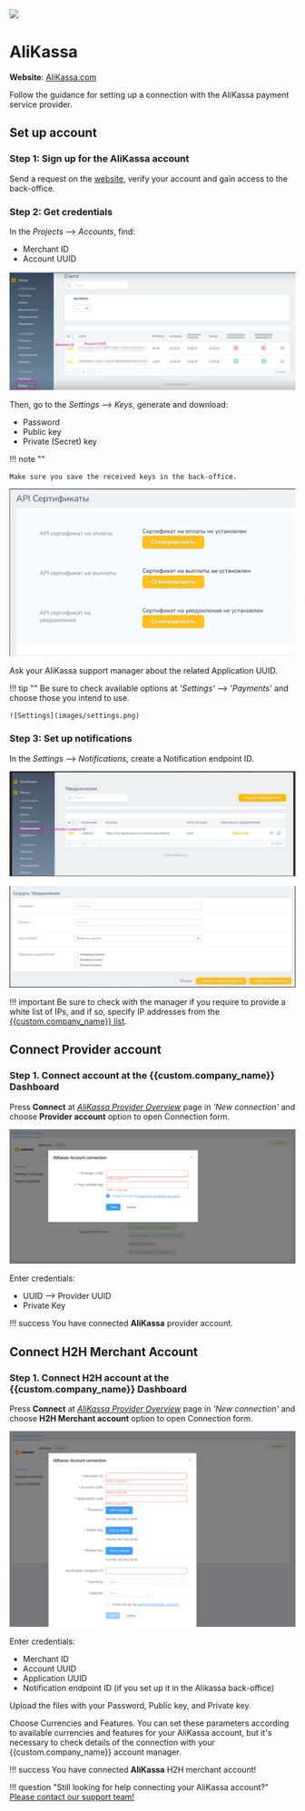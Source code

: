 <img src="https://static.openfintech.io/payment_providers/alikassa/logo.svg?w=400" width="400px" >

# AliKassa

**Website**: [AliKassa.com](https://alikassa.com/)

Follow the guidance for setting up a connection with the AliKassa payment service provider.

## Set up account

### Step 1: Sign up for the AliKassa account

Send a request on the [website](https://alikassa.com/), verify your account and gain access to the back-office.

### Step 2: Get credentials

In the *Projects* --> *Accounts*, find:

* Merchant ID
* Account UUID

![Accounts](images/uuids.png)

Then, go to the *Settings* --> *Keys*, generate and download:

* Password
* Public key
* Private (Secret) key

!!! note ""

    Make sure you save the received keys in the back-office.

![API certs](images/api-certs.png)

Ask your AliKassa support manager about the related Application UUID.

!!! tip ""
    Be sure to check available options at *'Settings'* --> '*Payments*' and choose those you intend to use.

    ![Settings](images/settings.png)

### Step 3: Set up notifications

In the *Settings* --> *Notifications*, create a Notification endpoint ID.

![Notifications](images/notifications.png)

![Create a notification ID](images/notification.png)

!!! important
    Be sure to check with the manager if you require to provide a white list of IPs, and if so, specify IP addresses from the [{{custom.company_name}} list](/integration/ips/).

## Connect Provider account

### Step 1. Connect account at the {{custom.company_name}} Dashboard

Press **Connect** at [*AliKassa Provider Overview*]({{custom.dashboard_base_url}}connect-dirhttps://payment.alikassa.com/ectory/payment-providers/alikassa/general) page in *'New connection'* and choose **Provider account** option to open Connection form.

![Connect](images/provider-account.png)

Enter credentials:

* UUID --> Provider UUID
* Private Key

!!! success
    You have connected **AliKassa** provider account.

## Connect H2H Merchant Account

### Step 1. Connect H2H account at the {{custom.company_name}} Dashboard

Press **Connect** at [*AliKassa Provider Overview*]({{custom.dashboard_base_url}}connect-directory/payment-providers/alikassa/general) page in *'New connection'* and choose **H2H Merchant account** option to open Connection form.

![Connect](images/h2h-merchant-account.png)

Enter credentials:

* Merchant ID
* Account UUID
* Application UUID
* Notification endpoint ID (if you set up it in the Alikassa back-office)

Upload the files with your Password, Public key, and Private key.

Choose Currencies and Features. You can set these parameters according to available currencies and features for your AliKassa account, but it's necessary to check details of the connection with your {{custom.company_name}} account manager.

!!! success
    You have connected **AliKassa** H2H merchant account!

!!! question "Still looking for help connecting your AliKassa account?"
    <!--email_off-->[Please contact our support team!](mailto:{{custom.support_email}})<!--/email_off-->
